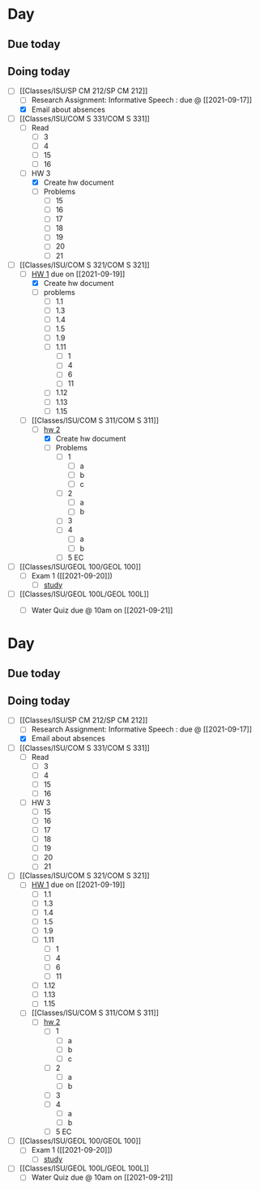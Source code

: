 

# Day 

## Due today


## Doing today
- [ ] [[Classes/ISU/SP CM 212/SP CM 212]]
	- [ ]  Research Assignment: Informative Speech : due @ [[2021-09-17]]
	- [x]  Email about absences 
- [ ] [[Classes/ISU/COM S 331/COM S 331]]
	- [ ] Read
		- [ ] 3
		- [ ] 4
		- [ ] 15
		- [ ] 16
	- [ ] HW 3
		- [x] Create hw document
		- [ ] Problems
			- [ ] 15
			- [ ] 16
			- [ ] 17
			- [ ] 18
			- [ ] 19
			- [ ] 20
			- [ ] 21
- [ ]  [[Classes/ISU/COM S 321/COM S 321]]
	- [ ]  [HW 1](https://canvas.iastate.edu/courses/85891/quizzes/360189) due on [[2021-09-19]]
		- [x]  Create hw document
		- [ ]  problems
			- [ ]  1.1
			- [ ]  1.3
			- [ ]  1.4
			- [ ]  1.5
			- [ ]  1.9
			- [ ]  1.11
				- [ ]  1
				- [ ]  4
				- [ ]  6
				- [ ]  11
			- [ ]  1.12
			- [ ]  1.13
			- [ ]  1.15
	- [ ]  [[Classes/ISU/COM S 311/COM S 311]]
		- [ ]  [hw 2](https://canvas.iastate.edu/courses/84877/assignments/1539995)
			- [x]  Create hw document
			- [ ]  Problems
				- [ ]  1
					- [ ]  a
					- [ ]  b
					- [ ]  c
				- [ ]  2
					- [ ]  a
					- [ ]  b
				- [ ]  3
				- [ ]  4
					- [ ]  a
					- [ ]  b
				- [ ]  5 EC
- [ ] [[Classes/ISU/GEOL 100/GEOL 100]]
	- [ ] Exam 1 ([[2021-09-20]])
		- [ ] [study](https://canvas.iastate.edu/courses/82791/files/16421016?wrap=1) 
- [ ]  [[Classes/ISU/GEOL 100L/GEOL 100L]]
	- [ ]  Water Quiz due @ 10am on [[2021-09-21]]


# Day 

## Due today


## Doing today
- [ ] [[Classes/ISU/SP CM 212/SP CM 212]]
	- [ ]  Research Assignment: Informative Speech : due @ [[2021-09-17]]
	- [x]  Email about absences 
- [ ] [[Classes/ISU/COM S 331/COM S 331]]
	- [ ] Read
		- [ ] 3
		- [ ] 4
		- [ ] 15
		- [ ] 16
	- [ ] HW 3
		- [ ] 15
		- [ ] 16
		- [ ] 17
		- [ ] 18
		- [ ] 19
		- [ ] 20
		- [ ] 21
- [ ]  [[Classes/ISU/COM S 321/COM S 321]]
	- [ ]  [HW 1](https://canvas.iastate.edu/courses/85891/quizzes/360189) due on [[2021-09-19]]
		- [ ]  1.1
		- [ ]  1.3
		- [ ]  1.4
		- [ ]  1.5
		- [ ]  1.9
		- [ ]  1.11
			- [ ]  1
			- [ ]  4
			- [ ]  6
			- [ ]  11
		- [ ]  1.12
		- [ ]  1.13
		- [ ]  1.15
	- [ ]  [[Classes/ISU/COM S 311/COM S 311]]
		- [ ]  [hw 2](https://canvas.iastate.edu/courses/84877/assignments/1539995)
			- [ ]  1
				- [ ]  a
				- [ ]  b
				- [ ]  c
			- [ ]  2
				- [ ]  a
				- [ ]  b
			- [ ]  3
			- [ ]  4
				- [ ]  a
				- [ ]  b
			- [ ]  5 EC
- [ ] [[Classes/ISU/GEOL 100/GEOL 100]]
	- [ ] Exam 1 ([[2021-09-20]])
		- [ ] [study](https://canvas.iastate.edu/courses/82791/files/16421016?wrap=1) 
- [ ]  [[Classes/ISU/GEOL 100L/GEOL 100L]]
	- [ ]  Water Quiz due @ 10am on [[2021-09-21]]
